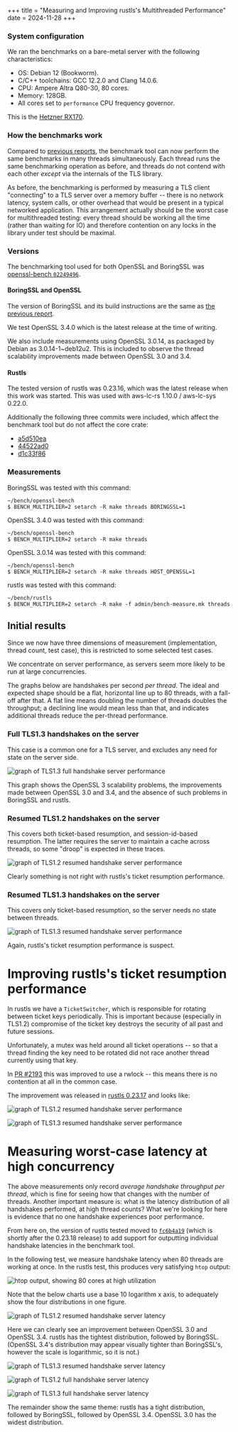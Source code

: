 +++
title = "Measuring and Improving rustls's Multithreaded Performance"
date = 2024-11-28
+++

### System configuration

We ran the benchmarks on a bare-metal server with the following characteristics:

- OS: Debian 12 (Bookworm).
- C/C++ toolchains: GCC 12.2.0 and Clang 14.0.6.
- CPU: Ampere Altra Q80-30, 80 cores.
- Memory: 128GB.
- All cores set to `performance` CPU frequency governor.

This is the [Hetzner RX170](https://www.hetzner.com/dedicated-rootserver/matrix-rx/).

### How the benchmarks work
Compared to [previous reports](/perf), the benchmark tool can now perform the same
benchmarks in many threads simultaneously.  Each thread runs the same benchmarking
operation as before, and threads do not contend with each other _except_ via
the internals of the TLS library.

As before, the benchmarking is performed by measuring a TLS client "connecting" to
a TLS server over a memory buffer -- there is no network latency, system calls, or
other overhead that would be present in a typical networked application.
This arrangement actually should be the worst case for multithreaded testing: every
thread should be working all the time (rather than waiting for IO) and therefore
contention on any locks in the library under test should be maximal.

### Versions
The benchmarking tool used for both OpenSSL and BoringSSL was [openssl-bench `02249496`](https://github.com/ctz/openssl-bench/tree/02249496d2963e2a0b694e7be3b37f0d85f8eccd).

#### BoringSSL and OpenSSL
The version of BoringSSL and its build instructions are the same
as [the previous report](@/perf/2024-10-18-report.md).

We test OpenSSL 3.4.0 which is the latest release at the time of writing.

We also include measurements using OpenSSL 3.0.14, as packaged by Debian
as 3.0.14-1~deb12u2.  This is included to observe the thread scalability improvements
made between OpenSSL 3.0 and 3.4.

#### Rustls
The tested version of rustls was 0.23.16, which was the latest release when this work
was started.  This was used with aws-lc-rs 1.10.0 / aws-lc-sys 0.22.0.

Additionally the following three commits were included, which affect the benchmark tool but do not affect the core crate:

- [a5d510ea](https://github.com/rustls/rustls/commit/a5d510ea4e5a44611f49985bbaba84b6c4f51533)
- [44522ad0](https://github.com/rustls/rustls/commit/44522ad089add58bc7df54ec9903528ab6d5f64f)
- [d1c33f86](https://github.com/rustls/rustls/commit/d1c33f8641c1c69edc27d98047c38f7f852f55eb)

### Measurements

BoringSSL was tested with this command:

```shell
~/bench/openssl-bench
$ BENCH_MULTIPLIER=2 setarch -R make threads BORINGSSL=1
```

OpenSSL 3.4.0 was tested with this command:

```shell
~/bench/openssl-bench
$ BENCH_MULTIPLIER=2 setarch -R make threads
```

OpenSSL 3.0.14 was tested with this command:

```shell
~/bench/openssl-bench
$ BENCH_MULTIPLIER=2 setarch -R make threads HOST_OPENSSL=1
```

rustls was tested with this command:

```shell
~/bench/rustls
$ BENCH_MULTIPLIER=2 setarch -R make -f admin/bench-measure.mk threads
```

## Initial results

Since we now have three dimensions of measurement (implementation,
thread count, test case), this is restricted to some selected test cases.

We concentrate on server performance, as servers seem more likely to
be run at large concurrencies.

The graphs below are handshakes per second _per thread_.  The ideal
and expected shape should be a flat, horizontal line up to 80 threads,
with a fall-off after that.  A flat line means doubling the number of
threads doubles the throughput; a declining line would mean less than
that, and indicates additional threads reduce the per-thread performance.

### Full TLS1.3 handshakes on the server

This case is a common one for a TLS server, and excludes
any need for state on the server side.

![graph of TLS1.3 full handshake server performance](full-server.svg)

This graph shows the OpenSSL 3 scalability problems, the improvements
made between OpenSSL 3.0 and 3.4, and the absence of such problems
in BoringSSL and rustls.

### Resumed TLS1.2 handshakes on the server

This covers both ticket-based resumption, and session-id-based resumption.
The latter requires the server to maintain a cache across threads, so some
"droop" is expected in these traces.

![graph of TLS1.2 resumed handshake server performance](resumed-12-server.svg)

Clearly something is not right with rustls's ticket resumption performance.

### Resumed TLS1.3 handshakes on the server

This covers only ticket-based resumption, so the server needs no state between
threads.

![graph of TLS1.3 resumed handshake server performance](resumed-13-server.svg)

Again, rustls's ticket resumption performance is suspect.

# Improving rustls's ticket resumption performance

In rustls we have a `TicketSwitcher`, which is responsible for rotating
between ticket keys periodically.  This is important because (especially
in TLS1.2) compromise of the ticket key destroys the security of all past
and future sessions.

Unfortunately, a mutex was held around all ticket operations -- so that
a thread finding the key need to be rotated did not race another thread
currently using that key.

In [PR #2193](https://github.com/rustls/rustls/pull/2193) this was improved
to use a rwlock -- this means there is no contention at all in the common case.

The improvement was released in [rustls 0.23.17](https://github.com/rustls/rustls/releases/tag/v%2F0.23.17)
and looks like:

![graph of TLS1.2 resumed handshake server performance](resumed-12-server-postfix.svg)

![graph of TLS1.3 resumed handshake server performance](resumed-13-server-postfix.svg)

# Measuring worst-case latency at high concurrency

The above measurements only record _average handshake throughput per thread_,
which is fine for seeing how that changes with the number of threads.
Another important measure is: what is the latency distribution of all handshakes
performed, at high thread counts?  What we're looking for here is evidence
that no one handshake experiences poor performance.

From here on, the version of rustls tested moved to [`fc6b4a19`](https://github.com/rustls/rustls/commit/fc6b4a193b065604d10e16e79d601d8a30c18492) (which is shortly after the 0.23.18 release)
to add support for outputting individual handshake latencies in the benchmark tool.

In the following test, we measure handshake latency when 80 threads are working
at once.  In the rustls test, this produces very satisfying `htop` output:

![htop output, showing 80 cores at high utilization](htop-80-99.png)

Note that the below charts use a base 10 logarithm x axis, to adequately show the
four distributions in one figure.

![graph of TLS1.2 resumed handshake server latency](latency-resume-tls12-server.svg)

Here we can clearly see an improvement between OpenSSL 3.0 and OpenSSL 3.4.
rustls has the tightest distribution, followed by BoringSSL.  (OpenSSL 3.4's distribution
may appear visually tighter than BoringSSL's, however the scale is logarithmic, so it is not.)

![graph of TLS1.3 resumed handshake server latency](latency-resume-tls13-server.svg)

![graph of TLS1.2 full handshake server latency](latency-fullhs-tls12-server.svg)

![graph of TLS1.3 full handshake server latency](latency-fullhs-tls13-server.svg)

The remainder show the same theme:  rustls has a tight distribution, followed
by BoringSSL, followed by OpenSSL 3.4.  OpenSSL 3.0 has the widest distribution.
